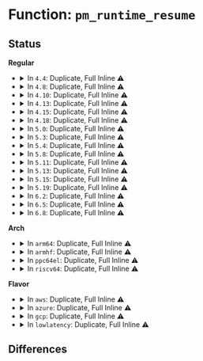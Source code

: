 # Function: <code>pm_runtime_resume</code>

## Status
<b>Regular</b>
<ul>
<li>
<details>
<summary>In <code>4.4</code>: Duplicate, Full Inline ⚠️</summary>

**Collision:** Static Duplication

**Inline:** Full

**Transformation:** False

**Instances:**

```
In drivers/pci/pci.c (ffffffff81437306)
Location: include/linux/pm_runtime.h:201
Inline: True
Inline callers:
  - drivers/pci/pci.c:pci_config_pm_runtime_get
```
```
In drivers/pci/pci-driver.c (ffffffff814393a3)
Location: include/linux/pm_runtime.h:201
Inline: True
Inline callers:
  - drivers/pci/pci-driver.c:pci_pm_prepare
  - drivers/pci/pci-driver.c:pci_device_shutdown
  - drivers/pci/pci-driver.c:pci_pm_poweroff
  - drivers/pci/pci-driver.c:pci_pm_freeze
  - drivers/pci/pci-driver.c:pci_pm_suspend
```
```
In drivers/pci/pci-sysfs.c (ffffffff8143b352)
Location: include/linux/pm_runtime.h:201
Inline: True
Inline callers:
  - drivers/pci/pci-sysfs.c:d3cold_allowed_store
```
```
In drivers/pci/pci-acpi.c (ffffffff81457485)
Location: include/linux/pm_runtime.h:201
Inline: True
Inline callers:
  - drivers/pci/pci-acpi.c:pci_acpi_wake_dev
  - drivers/pci/pci-acpi.c:pci_acpi_wake_dev
```
```
In drivers/acpi/device_pm.c (ffffffff8147cd46)
Location: include/linux/pm_runtime.h:201
Inline: True
Inline callers:
  - drivers/acpi/device_pm.c:acpi_pm_notify_work_func
  - drivers/acpi/device_pm.c:acpi_subsys_freeze
  - drivers/acpi/device_pm.c:acpi_subsys_suspend
```
```
In drivers/base/power/wakeirq.c (ffffffff81557fbd)
Location: include/linux/pm_runtime.h:201
Inline: True
Inline callers:
  - drivers/base/power/wakeirq.c:handle_threaded_wake_irq
```
```
In drivers/ata/libata-zpodd.c (ffffffff815e22dd)
Location: include/linux/pm_runtime.h:201
Inline: True
Inline callers:
  - drivers/ata/libata-zpodd.c:zpodd_wake_dev
```
```
In drivers/usb/core/driver.c (ffffffff816152b5)
Location: include/linux/pm_runtime.h:201
Inline: True
Inline callers:
  - drivers/usb/core/driver.c:usb_suspend
```
</details>
</li>
<li>
<details>
<summary>In <code>4.8</code>: Duplicate, Full Inline ⚠️</summary>

**Collision:** Static Duplication

**Inline:** Full

**Transformation:** False

**Instances:**

```
In drivers/pci/pci.c (ffffffff81482ec9)
Location: include/linux/pm_runtime.h:207
Inline: True
Inline callers:
  - drivers/pci/pci.c:pci_config_pm_runtime_get
```
```
In drivers/pci/pci-driver.c (ffffffff81485dfe)
Location: include/linux/pm_runtime.h:207
Inline: True
Inline callers:
  - drivers/pci/pci-driver.c:pci_pm_poweroff
  - drivers/pci/pci-driver.c:pci_pm_freeze
  - drivers/pci/pci-driver.c:pci_pm_suspend
  - drivers/pci/pci-driver.c:pci_pm_prepare
  - drivers/pci/pci-driver.c:pci_device_shutdown
```
```
In drivers/pci/pci-sysfs.c (ffffffff814871d6)
Location: include/linux/pm_runtime.h:207
Inline: True
Inline callers:
  - drivers/pci/pci-sysfs.c:d3cold_allowed_store
```
```
In drivers/pci/pci-acpi.c (ffffffff814a4095)
Location: include/linux/pm_runtime.h:207
Inline: True
Inline callers:
  - drivers/pci/pci-acpi.c:pci_acpi_wake_dev
  - drivers/pci/pci-acpi.c:pci_acpi_wake_dev
```
```
In drivers/acpi/device_pm.c (ffffffff814cba6e)
Location: include/linux/pm_runtime.h:207
Inline: True
Inline callers:
  - drivers/acpi/device_pm.c:acpi_subsys_freeze
  - drivers/acpi/device_pm.c:acpi_subsys_suspend
  - drivers/acpi/device_pm.c:acpi_pm_notify_work_func
```
```
In drivers/base/power/wakeirq.c (ffffffff815aa0cd)
Location: include/linux/pm_runtime.h:207
Inline: True
Inline callers:
  - drivers/base/power/wakeirq.c:handle_threaded_wake_irq
```
```
In drivers/base/power/domain.c (ffffffff815af9dd)
Location: include/linux/pm_runtime.h:207
Inline: True
Inline callers:
  - drivers/base/power/domain.c:pm_genpd_prepare
```
```
In drivers/ata/libata-zpodd.c (ffffffff8163bfbe)
Location: include/linux/pm_runtime.h:207
Inline: True
Inline callers:
  - drivers/ata/libata-zpodd.c:zpodd_wake_dev
```
```
In drivers/usb/core/driver.c (ffffffff81675275)
Location: include/linux/pm_runtime.h:207
Inline: True
Inline callers:
  - drivers/usb/core/driver.c:usb_suspend
```
</details>
</li>
<li>
<details>
<summary>In <code>4.10</code>: Duplicate, Full Inline ⚠️</summary>

**Collision:** Static Duplication

**Inline:** Full

**Transformation:** False

**Instances:**

```
In drivers/pci/pci.c (ffffffff814a4459)
Location: include/linux/pm_runtime.h:210
Inline: True
Inline callers:
  - drivers/pci/pci.c:pci_config_pm_runtime_get
```
```
In drivers/pci/pci-driver.c (ffffffff814a75be)
Location: include/linux/pm_runtime.h:210
Inline: True
Inline callers:
  - drivers/pci/pci-driver.c:pci_pm_poweroff
  - drivers/pci/pci-driver.c:pci_pm_freeze
  - drivers/pci/pci-driver.c:pci_pm_suspend
  - drivers/pci/pci-driver.c:pci_pm_prepare
  - drivers/pci/pci-driver.c:pci_device_shutdown
```
```
In drivers/pci/pci-sysfs.c (ffffffff814a8986)
Location: include/linux/pm_runtime.h:210
Inline: True
Inline callers:
  - drivers/pci/pci-sysfs.c:d3cold_allowed_store
```
```
In drivers/pci/pci-acpi.c (ffffffff814c5e25)
Location: include/linux/pm_runtime.h:210
Inline: True
Inline callers:
  - drivers/pci/pci-acpi.c:pci_acpi_wake_dev
  - drivers/pci/pci-acpi.c:pci_acpi_wake_dev
```
```
In drivers/acpi/device_pm.c (ffffffff814ed99c)
Location: include/linux/pm_runtime.h:210
Inline: True
Inline callers:
  - drivers/acpi/device_pm.c:acpi_subsys_freeze
  - drivers/acpi/device_pm.c:acpi_subsys_suspend
  - drivers/acpi/device_pm.c:acpi_pm_notify_work_func
```
```
In drivers/base/power/wakeirq.c (ffffffff815d8cfd)
Location: include/linux/pm_runtime.h:210
Inline: True
Inline callers:
  - drivers/base/power/wakeirq.c:handle_threaded_wake_irq
```
```
In drivers/base/power/domain.c (ffffffff815de6d5)
Location: include/linux/pm_runtime.h:210
Inline: True
Inline callers:
  - drivers/base/power/domain.c:pm_genpd_prepare
```
```
In drivers/ata/libata-zpodd.c (ffffffff8166d03e)
Location: include/linux/pm_runtime.h:210
Inline: True
Inline callers:
  - drivers/ata/libata-zpodd.c:zpodd_wake_dev
```
```
In drivers/usb/core/driver.c (ffffffff816a2f05)
Location: include/linux/pm_runtime.h:210
Inline: True
Inline callers:
  - drivers/usb/core/driver.c:usb_suspend
```
</details>
</li>
<li>
<details>
<summary>In <code>4.13</code>: Duplicate, Full Inline ⚠️</summary>

**Collision:** Static Duplication

**Inline:** Full

**Transformation:** False

**Instances:**

```
In drivers/pci/pci.c (ffffffff814ae519)
Location: include/linux/pm_runtime.h:198
Inline: True
Inline callers:
  - drivers/pci/pci.c:pci_config_pm_runtime_get
```
```
In drivers/pci/pci-driver.c (ffffffff814b14da)
Location: include/linux/pm_runtime.h:198
Inline: True
Inline callers:
  - drivers/pci/pci-driver.c:pci_pm_poweroff
  - drivers/pci/pci-driver.c:pci_pm_freeze
  - drivers/pci/pci-driver.c:pci_pm_suspend
  - drivers/pci/pci-driver.c:pci_pm_prepare
  - drivers/pci/pci-driver.c:pci_device_shutdown
```
```
In drivers/pci/pci-sysfs.c (ffffffff814b35e8)
Location: include/linux/pm_runtime.h:198
Inline: True
Inline callers:
  - drivers/pci/pci-sysfs.c:d3cold_allowed_store
```
```
In drivers/acpi/device_pm.c (ffffffff814f9fb6)
Location: include/linux/pm_runtime.h:198
Inline: True
Inline callers:
  - drivers/acpi/device_pm.c:acpi_subsys_freeze
  - drivers/acpi/device_pm.c:acpi_subsys_suspend
```
```
In drivers/base/power/wakeirq.c (ffffffff815ed91d)
Location: include/linux/pm_runtime.h:198
Inline: True
```
```
In drivers/base/power/domain.c (ffffffff815f325e)
Location: include/linux/pm_runtime.h:198
Inline: True
Inline callers:
  - drivers/base/power/domain.c:pm_genpd_prepare
```
```
In drivers/ata/libata-zpodd.c (ffffffff8168168e)
Location: include/linux/pm_runtime.h:198
Inline: True
Inline callers:
  - drivers/ata/libata-zpodd.c:zpodd_wake_dev
```
```
In drivers/usb/core/driver.c (ffffffff816b8098)
Location: include/linux/pm_runtime.h:198
Inline: True
Inline callers:
  - drivers/usb/core/driver.c:usb_suspend
```
```
In drivers/i2c/busses/i2c-designware-platdrv.c (ffffffff81727136)
Location: include/linux/pm_runtime.h:198
Inline: True
Inline callers:
  - drivers/i2c/busses/i2c-designware-platdrv.c:dw_i2c_plat_suspend
```
</details>
</li>
<li>
<details>
<summary>In <code>4.15</code>: Duplicate, Full Inline ⚠️</summary>

**Collision:** Static Duplication

**Inline:** Full

**Transformation:** False

**Instances:**

```
In drivers/pci/pci.c (ffffffff814ed8e9)
Location: include/linux/pm_runtime.h:198
Inline: True
Inline callers:
  - drivers/pci/pci.c:pci_config_pm_runtime_get
```
```
In drivers/pci/pci-driver.c (ffffffff814f0ac4)
Location: include/linux/pm_runtime.h:198
Inline: True
Inline callers:
  - drivers/pci/pci-driver.c:pci_pm_poweroff
  - drivers/pci/pci-driver.c:pci_pm_freeze
  - drivers/pci/pci-driver.c:pci_pm_suspend
  - drivers/pci/pci-driver.c:pci_device_shutdown
```
```
In drivers/pci/pci-sysfs.c (ffffffff814f2dc8)
Location: include/linux/pm_runtime.h:198
Inline: True
Inline callers:
  - drivers/pci/pci-sysfs.c:d3cold_allowed_store
```
```
In drivers/acpi/device_pm.c (ffffffff8153bbe6)
Location: include/linux/pm_runtime.h:198
Inline: True
Inline callers:
  - drivers/acpi/device_pm.c:acpi_subsys_freeze
  - drivers/acpi/device_pm.c:acpi_subsys_suspend
```
```
In drivers/base/power/wakeirq.c (ffffffff81654ccd)
Location: include/linux/pm_runtime.h:198
Inline: True
```
```
In drivers/base/power/domain.c (ffffffff8165aad6)
Location: include/linux/pm_runtime.h:198
Inline: True
Inline callers:
  - drivers/base/power/domain.c:genpd_prepare
```
```
In drivers/ata/libata-zpodd.c (ffffffff816eaece)
Location: include/linux/pm_runtime.h:198
Inline: True
Inline callers:
  - drivers/ata/libata-zpodd.c:zpodd_wake_dev
```
```
In drivers/usb/core/driver.c (ffffffff8172399f)
Location: include/linux/pm_runtime.h:198
Inline: True
Inline callers:
  - drivers/usb/core/driver.c:usb_suspend
```
</details>
</li>
<li>
<details>
<summary>In <code>4.18</code>: Duplicate, Full Inline ⚠️</summary>

**Collision:** Static Duplication

**Inline:** Full

**Transformation:** False

**Instances:**

```
In drivers/pci/pci.c (ffffffff8151d549)
Location: include/linux/pm_runtime.h:198
Inline: True
Inline callers:
  - drivers/pci/pci.c:pci_config_pm_runtime_get
```
```
In drivers/pci/pci-driver.c (ffffffff81520806)
Location: include/linux/pm_runtime.h:198
Inline: True
Inline callers:
  - drivers/pci/pci-driver.c:pci_pm_poweroff
  - drivers/pci/pci-driver.c:pci_pm_freeze
  - drivers/pci/pci-driver.c:pci_pm_suspend
  - drivers/pci/pci-driver.c:pci_device_shutdown
```
```
In drivers/pci/pci-sysfs.c (ffffffff81523028)
Location: include/linux/pm_runtime.h:198
Inline: True
Inline callers:
  - drivers/pci/pci-sysfs.c:d3cold_allowed_store
```
```
In drivers/acpi/device_pm.c (ffffffff815719e1)
Location: include/linux/pm_runtime.h:198
Inline: True
Inline callers:
  - drivers/acpi/device_pm.c:acpi_subsys_freeze
  - drivers/acpi/device_pm.c:acpi_subsys_suspend
```
```
In drivers/base/core.c (ffffffff8167f186)
Location: include/linux/pm_runtime.h:198
Inline: True
```
```
In drivers/base/power/wakeirq.c (ffffffff8169059d)
Location: include/linux/pm_runtime.h:198
Inline: True
```
```
In drivers/base/power/domain.c (ffffffff81696659)
Location: include/linux/pm_runtime.h:198
Inline: True
Inline callers:
  - drivers/base/power/domain.c:genpd_prepare
```
```
In drivers/ata/libata-zpodd.c (ffffffff81727853)
Location: include/linux/pm_runtime.h:198
Inline: True
Inline callers:
  - drivers/ata/libata-zpodd.c:zpodd_wake_dev
```
```
In drivers/usb/core/driver.c (ffffffff817625fe)
Location: include/linux/pm_runtime.h:198
Inline: True
Inline callers:
  - drivers/usb/core/driver.c:usb_suspend
```
</details>
</li>
<li>
<details>
<summary>In <code>5.0</code>: Duplicate, Full Inline ⚠️</summary>

**Collision:** Static Duplication

**Inline:** Full

**Transformation:** False

**Instances:**

```
In drivers/pci/pci.c (ffffffff81532c49)
Location: include/linux/pm_runtime.h:198
Inline: True
Inline callers:
  - drivers/pci/pci.c:pci_config_pm_runtime_get
```
```
In drivers/pci/pci-driver.c (ffffffff81536636)
Location: include/linux/pm_runtime.h:198
Inline: True
Inline callers:
  - drivers/pci/pci-driver.c:pci_pm_poweroff
  - drivers/pci/pci-driver.c:pci_pm_freeze
  - drivers/pci/pci-driver.c:pci_pm_suspend
  - drivers/pci/pci-driver.c:pci_device_shutdown
```
```
In drivers/pci/pci-sysfs.c (ffffffff81538e88)
Location: include/linux/pm_runtime.h:198
Inline: True
Inline callers:
  - drivers/pci/pci-sysfs.c:d3cold_allowed_store
```
```
In drivers/acpi/device_pm.c (ffffffff815897b1)
Location: include/linux/pm_runtime.h:198
Inline: True
Inline callers:
  - drivers/acpi/device_pm.c:acpi_subsys_freeze
  - drivers/acpi/device_pm.c:acpi_subsys_suspend
```
```
In drivers/base/core.c (ffffffff8169f5d0)
Location: include/linux/pm_runtime.h:198
Inline: True
```
```
In drivers/base/power/wakeirq.c (ffffffff816b0dad)
Location: include/linux/pm_runtime.h:198
Inline: True
```
```
In drivers/base/power/domain.c (ffffffff816b6d29)
Location: include/linux/pm_runtime.h:198
Inline: True
Inline callers:
  - drivers/base/power/domain.c:genpd_prepare
```
```
In drivers/ata/libata-zpodd.c (ffffffff8174a033)
Location: include/linux/pm_runtime.h:198
Inline: True
Inline callers:
  - drivers/ata/libata-zpodd.c:zpodd_wake_dev
```
```
In drivers/usb/core/driver.c (ffffffff81786c0e)
Location: include/linux/pm_runtime.h:198
Inline: True
Inline callers:
  - drivers/usb/core/driver.c:usb_suspend
```
</details>
</li>
<li>
<details>
<summary>In <code>5.3</code>: Duplicate, Full Inline ⚠️</summary>

**Collision:** Static Duplication

**Inline:** Full

**Transformation:** False

**Instances:**

```
In drivers/pci/pci.c (ffffffff81562399)
Location: include/linux/pm_runtime.h:199
Inline: True
Inline callers:
  - drivers/pci/pci.c:pci_config_pm_runtime_get
```
```
In drivers/pci/pci-driver.c (ffffffff81565f0d)
Location: include/linux/pm_runtime.h:199
Inline: True
Inline callers:
  - drivers/pci/pci-driver.c:pci_pm_poweroff
  - drivers/pci/pci-driver.c:pci_pm_freeze
  - drivers/pci/pci-driver.c:pci_pm_suspend
  - drivers/pci/pci-driver.c:pci_device_shutdown
```
```
In drivers/pci/pci-sysfs.c (ffffffff8156887d)
Location: include/linux/pm_runtime.h:199
Inline: True
Inline callers:
  - drivers/pci/pci-sysfs.c:d3cold_allowed_store
```
```
In drivers/acpi/device_pm.c (ffffffff815ba352)
Location: include/linux/pm_runtime.h:199
Inline: True
Inline callers:
  - drivers/acpi/device_pm.c:acpi_subsys_poweroff
  - drivers/acpi/device_pm.c:acpi_subsys_freeze
  - drivers/acpi/device_pm.c:acpi_subsys_suspend
```
```
In drivers/base/core.c (ffffffff816d7ca3)
Location: include/linux/pm_runtime.h:199
Inline: True
```
```
In drivers/base/power/wakeirq.c (ffffffff816eaa5d)
Location: include/linux/pm_runtime.h:199
Inline: True
```
```
In drivers/base/power/domain.c (ffffffff816f0c78)
Location: include/linux/pm_runtime.h:199
Inline: True
Inline callers:
  - drivers/base/power/domain.c:genpd_prepare
```
```
In drivers/ata/libata-zpodd.c (ffffffff81785ea3)
Location: include/linux/pm_runtime.h:199
Inline: True
Inline callers:
  - drivers/ata/libata-zpodd.c:zpodd_wake_dev
```
```
In drivers/usb/core/driver.c (ffffffff817c50eb)
Location: include/linux/pm_runtime.h:199
Inline: True
Inline callers:
  - drivers/usb/core/driver.c:usb_suspend
```
</details>
</li>
<li>
<details>
<summary>In <code>5.4</code>: Duplicate, Full Inline ⚠️</summary>

**Collision:** Static Duplication

**Inline:** Full

**Transformation:** False

**Instances:**

```
In drivers/pci/pci.c (ffffffff81583539)
Location: include/linux/pm_runtime.h:199
Inline: True
Inline callers:
  - drivers/pci/pci.c:pci_config_pm_runtime_get
```
```
In drivers/pci/pci-driver.c (ffffffff8158726d)
Location: include/linux/pm_runtime.h:199
Inline: True
Inline callers:
  - drivers/pci/pci-driver.c:pci_pm_poweroff
  - drivers/pci/pci-driver.c:pci_pm_freeze
  - drivers/pci/pci-driver.c:pci_pm_suspend
  - drivers/pci/pci-driver.c:pci_device_shutdown
```
```
In drivers/pci/pci-sysfs.c (ffffffff81589abd)
Location: include/linux/pm_runtime.h:199
Inline: True
Inline callers:
  - drivers/pci/pci-sysfs.c:d3cold_allowed_store
```
```
In drivers/acpi/device_pm.c (ffffffff815db592)
Location: include/linux/pm_runtime.h:199
Inline: True
Inline callers:
  - drivers/acpi/device_pm.c:acpi_subsys_poweroff
  - drivers/acpi/device_pm.c:acpi_subsys_freeze
  - drivers/acpi/device_pm.c:acpi_subsys_suspend
```
```
In drivers/base/core.c (ffffffff816fbe4a)
Location: include/linux/pm_runtime.h:199
Inline: True
Inline callers:
  - drivers/base/core.c:device_link_add
```
```
In drivers/base/power/wakeirq.c (ffffffff8170ea9d)
Location: include/linux/pm_runtime.h:199
Inline: True
```
```
In drivers/base/power/domain.c (ffffffff81715118)
Location: include/linux/pm_runtime.h:199
Inline: True
Inline callers:
  - drivers/base/power/domain.c:genpd_prepare
```
```
In drivers/ata/libata-zpodd.c (ffffffff817a9ae3)
Location: include/linux/pm_runtime.h:199
Inline: True
Inline callers:
  - drivers/ata/libata-zpodd.c:zpodd_wake_dev
```
```
In drivers/usb/core/driver.c (ffffffff817f5a8b)
Location: include/linux/pm_runtime.h:199
Inline: True
Inline callers:
  - drivers/usb/core/driver.c:usb_suspend
```
</details>
</li>
<li>
<details>
<summary>In <code>5.8</code>: Duplicate, Full Inline ⚠️</summary>

**Collision:** Static Duplication

**Inline:** Full

**Transformation:** False

**Instances:**

```
In drivers/pci/pci.c (ffffffff8162a0f9)
Location: include/linux/pm_runtime.h:209
Inline: True
Inline callers:
  - drivers/pci/pci.c:pci_config_pm_runtime_get
```
```
In drivers/pci/pci-driver.c (ffffffff8162d98d)
Location: include/linux/pm_runtime.h:209
Inline: True
Inline callers:
  - drivers/pci/pci-driver.c:pci_pm_poweroff
  - drivers/pci/pci-driver.c:pci_pm_freeze
  - drivers/pci/pci-driver.c:pci_pm_suspend
  - drivers/pci/pci-driver.c:pci_device_shutdown
```
```
In drivers/pci/pci-sysfs.c (ffffffff816309bc)
Location: include/linux/pm_runtime.h:209
Inline: True
Inline callers:
  - drivers/pci/pci-sysfs.c:d3cold_allowed_store
```
```
In drivers/acpi/device_pm.c (ffffffff816859a2)
Location: include/linux/pm_runtime.h:209
Inline: True
Inline callers:
  - drivers/acpi/device_pm.c:acpi_subsys_poweroff
  - drivers/acpi/device_pm.c:acpi_subsys_freeze
  - drivers/acpi/device_pm.c:acpi_subsys_suspend
```
```
In drivers/base/core.c (ffffffff817b5744)
Location: include/linux/pm_runtime.h:209
Inline: True
Inline callers:
  - drivers/base/core.c:device_link_add
```
```
In drivers/base/power/wakeirq.c (ffffffff817ca20d)
Location: include/linux/pm_runtime.h:209
Inline: True
```
```
In drivers/base/power/domain.c (ffffffff817d055f)
Location: include/linux/pm_runtime.h:209
Inline: True
Inline callers:
  - drivers/base/power/domain.c:genpd_prepare
```
```
In drivers/ata/libata-zpodd.c (ffffffff8186f423)
Location: include/linux/pm_runtime.h:209
Inline: True
Inline callers:
  - drivers/ata/libata-zpodd.c:zpodd_wake_dev
```
```
In drivers/usb/core/driver.c (ffffffff818c5b4d)
Location: include/linux/pm_runtime.h:209
Inline: True
Inline callers:
  - drivers/usb/core/driver.c:usb_suspend
```
</details>
</li>
<li>
<details>
<summary>In <code>5.11</code>: Duplicate, Full Inline ⚠️</summary>

**Collision:** Static Duplication

**Inline:** Full

**Transformation:** False

**Instances:**

```
In drivers/pci/pci.c (ffffffff81650559)
Location: include/linux/pm_runtime.h:323
Inline: True
Inline callers:
  - drivers/pci/pci.c:pci_config_pm_runtime_get
```
```
In drivers/pci/pci-driver.c (ffffffff8165307d)
Location: include/linux/pm_runtime.h:323
Inline: True
Inline callers:
  - drivers/pci/pci-driver.c:pci_pm_poweroff
  - drivers/pci/pci-driver.c:pci_pm_freeze
  - drivers/pci/pci-driver.c:pci_pm_suspend
  - drivers/pci/pci-driver.c:pci_device_shutdown
```
```
In drivers/pci/pci-sysfs.c (ffffffff8165605c)
Location: include/linux/pm_runtime.h:323
Inline: True
Inline callers:
  - drivers/pci/pci-sysfs.c:d3cold_allowed_store
```
```
In drivers/acpi/device_pm.c (ffffffff816a37b2)
Location: include/linux/pm_runtime.h:323
Inline: True
Inline callers:
  - drivers/acpi/device_pm.c:acpi_subsys_poweroff
  - drivers/acpi/device_pm.c:acpi_subsys_freeze
  - drivers/acpi/device_pm.c:acpi_subsys_suspend
```
```
In drivers/base/core.c (ffffffff817c9ffa)
Location: include/linux/pm_runtime.h:323
Inline: True
Inline callers:
  - drivers/base/core.c:device_link_add
```
```
In drivers/base/power/wakeirq.c (ffffffff817decad)
Location: include/linux/pm_runtime.h:323
Inline: True
```
```
In drivers/base/power/domain.c (ffffffff817e4bcf)
Location: include/linux/pm_runtime.h:323
Inline: True
Inline callers:
  - drivers/base/power/domain.c:genpd_prepare
```
```
In drivers/ata/libata-zpodd.c (ffffffff8187e0f3)
Location: include/linux/pm_runtime.h:323
Inline: True
Inline callers:
  - drivers/ata/libata-zpodd.c:zpodd_wake_dev
```
```
In drivers/usb/core/driver.c (ffffffff818d1a1d)
Location: include/linux/pm_runtime.h:323
Inline: True
Inline callers:
  - drivers/usb/core/driver.c:usb_suspend
```
```
In net/core/dev.c (ffffffff81a0d38f)
Location: include/linux/pm_runtime.h:323
Inline: True
Inline callers:
  - net/core/dev.c:__dev_open
```
</details>
</li>
<li>
<details>
<summary>In <code>5.13</code>: Duplicate, Full Inline ⚠️</summary>

**Collision:** Static Duplication

**Inline:** Full

**Transformation:** False

**Instances:**

```
In drivers/pci/pci.c (ffffffff81633109)
Location: include/linux/pm_runtime.h:323
Inline: True
Inline callers:
  - drivers/pci/pci.c:pci_config_pm_runtime_get
```
```
In drivers/pci/pci-driver.c (ffffffff81635b1d)
Location: include/linux/pm_runtime.h:323
Inline: True
Inline callers:
  - drivers/pci/pci-driver.c:pci_pm_poweroff
  - drivers/pci/pci-driver.c:pci_pm_freeze
  - drivers/pci/pci-driver.c:pci_pm_suspend
  - drivers/pci/pci-driver.c:pci_device_shutdown
```
```
In drivers/pci/pci-sysfs.c (ffffffff81638ba9)
Location: include/linux/pm_runtime.h:323
Inline: True
Inline callers:
  - drivers/pci/pci-sysfs.c:d3cold_allowed_store
```
```
In drivers/acpi/device_pm.c (ffffffff816865b5)
Location: include/linux/pm_runtime.h:323
Inline: True
Inline callers:
  - drivers/acpi/device_pm.c:acpi_subsys_poweroff
  - drivers/acpi/device_pm.c:acpi_subsys_freeze
  - drivers/acpi/device_pm.c:acpi_subsys_suspend
```
```
In drivers/base/core.c (ffffffff817ad81a)
Location: include/linux/pm_runtime.h:323
Inline: True
Inline callers:
  - drivers/base/core.c:device_link_add
```
```
In drivers/base/power/wakeirq.c (ffffffff817c30ad)
Location: include/linux/pm_runtime.h:323
Inline: True
```
```
In drivers/ata/libata-zpodd.c (ffffffff818608a3)
Location: include/linux/pm_runtime.h:323
Inline: True
Inline callers:
  - drivers/ata/libata-zpodd.c:zpodd_wake_dev
```
```
In drivers/usb/core/driver.c (ffffffff818b503f)
Location: include/linux/pm_runtime.h:323
Inline: True
Inline callers:
  - drivers/usb/core/driver.c:usb_suspend
```
```
In net/core/dev.c (ffffffff819f402f)
Location: include/linux/pm_runtime.h:323
Inline: True
Inline callers:
  - net/core/dev.c:__dev_open
```
</details>
</li>
<li>
<details>
<summary>In <code>5.15</code>: Duplicate, Full Inline ⚠️</summary>

**Collision:** Static Duplication

**Inline:** Full

**Transformation:** False

**Instances:**

```
In drivers/pci/pci.c (ffffffff816a3279)
Location: include/linux/pm_runtime.h:330
Inline: True
Inline callers:
  - drivers/pci/pci.c:pci_config_pm_runtime_get
```
```
In drivers/pci/pci-driver.c (ffffffff816a5d0d)
Location: include/linux/pm_runtime.h:330
Inline: True
Inline callers:
  - drivers/pci/pci-driver.c:pci_pm_poweroff
  - drivers/pci/pci-driver.c:pci_pm_freeze
  - drivers/pci/pci-driver.c:pci_pm_suspend
  - drivers/pci/pci-driver.c:pci_device_shutdown
```
```
In drivers/pci/pci-sysfs.c (ffffffff816a8ed9)
Location: include/linux/pm_runtime.h:330
Inline: True
Inline callers:
  - drivers/pci/pci-sysfs.c:d3cold_allowed_store
```
```
In drivers/acpi/device_pm.c (ffffffff816fb8c5)
Location: include/linux/pm_runtime.h:330
Inline: True
Inline callers:
  - drivers/acpi/device_pm.c:acpi_subsys_poweroff
  - drivers/acpi/device_pm.c:acpi_subsys_freeze
  - drivers/acpi/device_pm.c:acpi_subsys_suspend
```
```
In drivers/base/core.c (ffffffff81836b04)
Location: include/linux/pm_runtime.h:330
Inline: True
Inline callers:
  - drivers/base/core.c:device_link_add
```
```
In drivers/base/power/wakeirq.c (ffffffff8184d4fd)
Location: include/linux/pm_runtime.h:330
Inline: True
```
```
In drivers/ata/libata-zpodd.c (ffffffff818ef663)
Location: include/linux/pm_runtime.h:330
Inline: True
Inline callers:
  - drivers/ata/libata-zpodd.c:zpodd_wake_dev
```
```
In drivers/usb/core/driver.c (ffffffff8194a5b4)
Location: include/linux/pm_runtime.h:330
Inline: True
Inline callers:
  - drivers/usb/core/driver.c:usb_suspend
```
```
In net/core/dev.c (ffffffff81aa5911)
Location: include/linux/pm_runtime.h:330
Inline: True
Inline callers:
  - net/core/dev.c:__dev_open
```
</details>
</li>
<li>
<details>
<summary>In <code>5.19</code>: Duplicate, Full Inline ⚠️</summary>

**Collision:** Static Duplication

**Inline:** Full

**Transformation:** False

**Instances:**

```
In drivers/pci/pci.c (ffffffff817c5483)
Location: include/linux/pm_runtime.h:359
Inline: True
Inline callers:
  - drivers/pci/pci.c:pci_config_pm_runtime_get
```
```
In drivers/pci/pci-driver.c (ffffffff817c85ab)
Location: include/linux/pm_runtime.h:359
Inline: True
Inline callers:
  - drivers/pci/pci-driver.c:pci_pm_poweroff
  - drivers/pci/pci-driver.c:pci_pm_freeze
  - drivers/pci/pci-driver.c:pci_pm_suspend
  - drivers/pci/pci-driver.c:pci_device_shutdown
```
```
In drivers/pci/pci-sysfs.c (ffffffff817cbb7c)
Location: include/linux/pm_runtime.h:359
Inline: True
Inline callers:
  - drivers/pci/pci-sysfs.c:d3cold_allowed_store
```
```
In drivers/acpi/device_pm.c (ffffffff81828de5)
Location: include/linux/pm_runtime.h:359
Inline: True
Inline callers:
  - drivers/acpi/device_pm.c:acpi_subsys_poweroff
  - drivers/acpi/device_pm.c:acpi_subsys_freeze
  - drivers/acpi/device_pm.c:acpi_subsys_suspend
```
```
In drivers/base/core.c (ffffffff81978b45)
Location: include/linux/pm_runtime.h:359
Inline: True
Inline callers:
  - drivers/base/core.c:device_link_add
```
```
In drivers/base/power/wakeirq.c (ffffffff819928e0)
Location: include/linux/pm_runtime.h:359
Inline: True
```
```
In drivers/ata/libata-zpodd.c (ffffffff81a417df)
Location: include/linux/pm_runtime.h:359
Inline: True
Inline callers:
  - drivers/ata/libata-zpodd.c:zpodd_wake_dev
```
```
In drivers/usb/core/driver.c (ffffffff81aa3271)
Location: include/linux/pm_runtime.h:359
Inline: True
Inline callers:
  - drivers/usb/core/driver.c:usb_suspend
```
```
In net/core/dev.c (ffffffff81c1d399)
Location: include/linux/pm_runtime.h:359
Inline: True
Inline callers:
  - net/core/dev.c:__dev_open
```
</details>
</li>
<li>
<details>
<summary>In <code>6.2</code>: Duplicate, Full Inline ⚠️</summary>

**Collision:** Static Duplication

**Inline:** Full

**Transformation:** False

**Instances:**

```
In drivers/pci/pci.c (ffffffff818e2543)
Location: include/linux/pm_runtime.h:363
Inline: True
Inline callers:
  - drivers/pci/pci.c:pci_config_pm_runtime_get
```
```
In drivers/pci/pci-driver.c (ffffffff818e5e4b)
Location: include/linux/pm_runtime.h:363
Inline: True
Inline callers:
  - drivers/pci/pci-driver.c:pci_pm_poweroff
  - drivers/pci/pci-driver.c:pci_pm_freeze
  - drivers/pci/pci-driver.c:pci_pm_suspend
  - drivers/pci/pci-driver.c:pci_device_shutdown
```
```
In drivers/pci/pci-sysfs.c (ffffffff818e994c)
Location: include/linux/pm_runtime.h:363
Inline: True
Inline callers:
  - drivers/pci/pci-sysfs.c:d3cold_allowed_store
```
```
In drivers/acpi/device_pm.c (ffffffff8195af35)
Location: include/linux/pm_runtime.h:363
Inline: True
Inline callers:
  - drivers/acpi/device_pm.c:acpi_subsys_poweroff
  - drivers/acpi/device_pm.c:acpi_subsys_freeze
  - drivers/acpi/device_pm.c:acpi_subsys_suspend
```
```
In drivers/base/core.c (ffffffff81ae543d)
Location: include/linux/pm_runtime.h:363
Inline: True
Inline callers:
  - drivers/base/core.c:device_link_add
```
```
In drivers/base/power/wakeirq.c (ffffffff81b02dd0)
Location: include/linux/pm_runtime.h:363
Inline: True
```
```
In drivers/ata/libata-zpodd.c (ffffffff81bc7b1f)
Location: include/linux/pm_runtime.h:363
Inline: True
Inline callers:
  - drivers/ata/libata-zpodd.c:zpodd_wake_dev
```
```
In drivers/usb/core/driver.c (ffffffff81c28da1)
Location: include/linux/pm_runtime.h:363
Inline: True
Inline callers:
  - drivers/usb/core/driver.c:usb_suspend
```
```
In net/core/dev.c (ffffffff81dce609)
Location: include/linux/pm_runtime.h:363
Inline: True
Inline callers:
  - net/core/dev.c:__dev_open
```
</details>
</li>
<li>
<details>
<summary>In <code>6.5</code>: Duplicate, Full Inline ⚠️</summary>

**Collision:** Static Duplication

**Inline:** Full

**Transformation:** False

**Instances:**

```
In drivers/pci/pci.c (ffffffff81925983)
Location: include/linux/pm_runtime.h:363
Inline: True
Inline callers:
  - drivers/pci/pci.c:pci_config_pm_runtime_get
```
```
In drivers/pci/pci-driver.c (ffffffff8192948b)
Location: include/linux/pm_runtime.h:363
Inline: True
Inline callers:
  - drivers/pci/pci-driver.c:pci_pm_poweroff
  - drivers/pci/pci-driver.c:pci_pm_freeze
  - drivers/pci/pci-driver.c:pci_pm_suspend
  - drivers/pci/pci-driver.c:pci_device_shutdown
```
```
In drivers/pci/pci-sysfs.c (ffffffff8192cf5c)
Location: include/linux/pm_runtime.h:363
Inline: True
Inline callers:
  - drivers/pci/pci-sysfs.c:d3cold_allowed_store
```
```
In drivers/acpi/device_pm.c (ffffffff819a1405)
Location: include/linux/pm_runtime.h:363
Inline: True
Inline callers:
  - drivers/acpi/device_pm.c:acpi_subsys_poweroff
  - drivers/acpi/device_pm.c:acpi_subsys_freeze
  - drivers/acpi/device_pm.c:acpi_subsys_suspend
```
```
In drivers/base/core.c (ffffffff81b337bf)
Location: include/linux/pm_runtime.h:363
Inline: True
Inline callers:
  - drivers/base/core.c:device_link_add
```
```
In drivers/base/power/wakeirq.c (ffffffff81b50dd0)
Location: include/linux/pm_runtime.h:363
Inline: True
```
```
In drivers/ata/libata-zpodd.c (ffffffff81c1f6af)
Location: include/linux/pm_runtime.h:363
Inline: True
Inline callers:
  - drivers/ata/libata-zpodd.c:zpodd_wake_dev
```
```
In drivers/usb/core/driver.c (ffffffff81c8fd71)
Location: include/linux/pm_runtime.h:363
Inline: True
Inline callers:
  - drivers/usb/core/driver.c:usb_suspend
```
```
In net/core/dev.c (ffffffff81e3f209)
Location: include/linux/pm_runtime.h:363
Inline: True
Inline callers:
  - net/core/dev.c:__dev_open
```
</details>
</li>
<li>
<details>
<summary>In <code>6.8</code>: Duplicate, Full Inline ⚠️</summary>

**Collision:** Static Duplication

**Inline:** Full

**Transformation:** False

**Instances:**

```
In drivers/pci/pci.c (ffffffff8196e103)
Location: include/linux/pm_runtime.h:361
Inline: True
Inline callers:
  - drivers/pci/pci.c:pci_config_pm_runtime_get
```
```
In drivers/pci/pci-driver.c (ffffffff81971c8b)
Location: include/linux/pm_runtime.h:361
Inline: True
Inline callers:
  - drivers/pci/pci-driver.c:pci_pm_poweroff
  - drivers/pci/pci-driver.c:pci_pm_freeze
  - drivers/pci/pci-driver.c:pci_pm_suspend
  - drivers/pci/pci-driver.c:pci_device_shutdown
```
```
In drivers/pci/pci-sysfs.c (ffffffff819757e7)
Location: include/linux/pm_runtime.h:361
Inline: True
Inline callers:
  - drivers/pci/pci-sysfs.c:d3cold_allowed_store
```
```
In drivers/acpi/device_pm.c (ffffffff819e9ab5)
Location: include/linux/pm_runtime.h:361
Inline: True
Inline callers:
  - drivers/acpi/device_pm.c:acpi_subsys_poweroff
  - drivers/acpi/device_pm.c:acpi_subsys_freeze
  - drivers/acpi/device_pm.c:acpi_subsys_suspend
```
```
In drivers/base/core.c (ffffffff81b8b0fe)
Location: include/linux/pm_runtime.h:361
Inline: True
Inline callers:
  - drivers/base/core.c:device_link_add
```
```
In drivers/base/power/wakeirq.c (ffffffff81ba9350)
Location: include/linux/pm_runtime.h:361
Inline: True
```
```
In drivers/ata/libata-zpodd.c (ffffffff81c7480f)
Location: include/linux/pm_runtime.h:361
Inline: True
Inline callers:
  - drivers/ata/libata-zpodd.c:zpodd_wake_dev
```
```
In drivers/usb/core/driver.c (ffffffff81d44921)
Location: include/linux/pm_runtime.h:361
Inline: True
Inline callers:
  - drivers/usb/core/driver.c:usb_suspend
```
```
In net/core/dev.c (ffffffff81efdb59)
Location: include/linux/pm_runtime.h:361
Inline: True
Inline callers:
  - net/core/dev.c:__dev_open
```
</details>
</li>
</ul>
<b>Arch</b>
<ul>
<li>
<details>
<summary>In <code>arm64</code>: Duplicate, Full Inline ⚠️</summary>

**Collision:** Static Duplication

**Inline:** Full

**Transformation:** False

**Instances:**

```
In drivers/pci/pci.c (ffff8000106e74b4)
Location: include/linux/pm_runtime.h:199
Inline: True
Inline callers:
  - drivers/pci/pci.c:pci_config_pm_runtime_get
```
```
In drivers/pci/pci-driver.c (ffff8000106eba8c)
Location: include/linux/pm_runtime.h:199
Inline: True
Inline callers:
  - drivers/pci/pci-driver.c:pci_pm_suspend
  - drivers/pci/pci-driver.c:pci_device_shutdown
```
```
In drivers/pci/pci-sysfs.c (ffff8000106ee430)
Location: include/linux/pm_runtime.h:199
Inline: True
Inline callers:
  - drivers/pci/pci-sysfs.c:d3cold_allowed_store
```
```
In drivers/acpi/device_pm.c (ffff8000107675d0)
Location: include/linux/pm_runtime.h:199
Inline: True
Inline callers:
  - drivers/acpi/device_pm.c:acpi_subsys_poweroff
  - drivers/acpi/device_pm.c:acpi_subsys_freeze
  - drivers/acpi/device_pm.c:acpi_subsys_suspend
```
```
In drivers/base/core.c (ffff8000108e675c)
Location: include/linux/pm_runtime.h:199
Inline: True
Inline callers:
  - drivers/base/core.c:device_link_add
```
```
In drivers/base/power/wakeirq.c (ffff8000108feac0)
Location: include/linux/pm_runtime.h:199
Inline: True
```
```
In drivers/base/power/domain.c (ffff8000109062f0)
Location: include/linux/pm_runtime.h:199
Inline: True
Inline callers:
  - drivers/base/power/domain.c:genpd_prepare
```
```
In drivers/ata/libata-zpodd.c (ffff8000109b6780)
Location: include/linux/pm_runtime.h:199
Inline: True
Inline callers:
  - drivers/ata/libata-zpodd.c:zpodd_wake_dev
```
```
In drivers/usb/core/driver.c (ffff800010a26a28)
Location: include/linux/pm_runtime.h:199
Inline: True
Inline callers:
  - drivers/usb/core/driver.c:usb_suspend
```
</details>
</li>
<li>
<details>
<summary>In <code>armhf</code>: Duplicate, Full Inline ⚠️</summary>

**Collision:** Static Duplication

**Inline:** Full

**Transformation:** False

**Instances:**

```
In drivers/pci/pci.c (c08825f8)
Location: include/linux/pm_runtime.h:199
Inline: True
Inline callers:
  - drivers/pci/pci.c:pci_config_pm_runtime_get
```
```
In drivers/pci/pci-driver.c (c0886970)
Location: include/linux/pm_runtime.h:199
Inline: True
Inline callers:
  - drivers/pci/pci-driver.c:pci_pm_poweroff
  - drivers/pci/pci-driver.c:pci_pm_freeze
  - drivers/pci/pci-driver.c:pci_pm_suspend
  - drivers/pci/pci-driver.c:pci_device_shutdown
```
```
In drivers/base/core.c (c09d4d74)
Location: include/linux/pm_runtime.h:199
Inline: True
Inline callers:
  - drivers/base/core.c:device_link_add
```
```
In drivers/base/power/wakeirq.c (c09e8f5c)
Location: include/linux/pm_runtime.h:199
Inline: True
```
```
In drivers/base/power/domain.c (c09f041c)
Location: include/linux/pm_runtime.h:199
Inline: True
Inline callers:
  - drivers/base/power/domain.c:genpd_prepare
```
```
In drivers/usb/core/driver.c (c0afcb04)
Location: include/linux/pm_runtime.h:199
Inline: True
Inline callers:
  - drivers/usb/core/driver.c:usb_suspend
```
</details>
</li>
<li>
<details>
<summary>In <code>ppc64el</code>: Duplicate, Full Inline ⚠️</summary>

**Collision:** Static Duplication

**Inline:** Full

**Transformation:** False

**Instances:**

```
In drivers/pci/pci.c (c000000000861c50)
Location: include/linux/pm_runtime.h:199
Inline: True
Inline callers:
  - drivers/pci/pci.c:pci_config_pm_runtime_get
```
```
In drivers/pci/pci-driver.c (c000000000867644)
Location: include/linux/pm_runtime.h:199
Inline: True
Inline callers:
  - drivers/pci/pci-driver.c:pci_pm_suspend
  - drivers/pci/pci-driver.c:pci_device_shutdown
```
```
In drivers/base/core.c (c00000000097c5ac)
Location: include/linux/pm_runtime.h:199
Inline: True
Inline callers:
  - drivers/base/core.c:device_link_add
```
```
In drivers/base/power/wakeirq.c (c00000000099ba44)
Location: include/linux/pm_runtime.h:199
Inline: True
```
```
In drivers/base/power/domain.c (c0000000009a53c0)
Location: include/linux/pm_runtime.h:199
Inline: True
Inline callers:
  - drivers/base/power/domain.c:genpd_prepare
```
```
In drivers/usb/core/driver.c (c000000000ae22f0)
Location: include/linux/pm_runtime.h:199
Inline: True
Inline callers:
  - drivers/usb/core/driver.c:usb_suspend
```
</details>
</li>
<li>
<details>
<summary>In <code>riscv64</code>: Duplicate, Full Inline ⚠️</summary>

**Collision:** Static Duplication

**Inline:** Full

**Transformation:** False

**Instances:**

```
In drivers/pci/pci.c (ffffffe0004bdc50)
Location: include/linux/pm_runtime.h:199
Inline: True
Inline callers:
  - drivers/pci/pci.c:pci_config_pm_runtime_get
```
```
In drivers/pci/pci-driver.c (ffffffe0004c0d0a)
Location: include/linux/pm_runtime.h:199
Inline: True
Inline callers:
  - drivers/pci/pci-driver.c:pci_device_shutdown
```
```
In drivers/base/core.c (ffffffe00057b142)
Location: include/linux/pm_runtime.h:199
Inline: True
Inline callers:
  - drivers/base/core.c:device_link_add
```
```
In drivers/base/power/wakeirq.c (ffffffe00058d0b0)
Location: include/linux/pm_runtime.h:199
Inline: True
```
```
In drivers/usb/core/driver.c (ffffffe0006488c4)
Location: include/linux/pm_runtime.h:199
Inline: True
Inline callers:
  - drivers/usb/core/driver.c:usb_suspend
```
</details>
</li>
</ul>
<b>Flavor</b>
<ul>
<li>
<details>
<summary>In <code>aws</code>: Duplicate, Full Inline ⚠️</summary>

**Collision:** Static Duplication

**Inline:** Full

**Transformation:** False

**Instances:**

```
In drivers/pci/pci.c (ffffffff81577a59)
Location: include/linux/pm_runtime.h:199
Inline: True
Inline callers:
  - drivers/pci/pci.c:pci_config_pm_runtime_get
```
```
In drivers/pci/pci-driver.c (ffffffff8157b43d)
Location: include/linux/pm_runtime.h:199
Inline: True
Inline callers:
  - drivers/pci/pci-driver.c:pci_pm_poweroff
  - drivers/pci/pci-driver.c:pci_pm_freeze
  - drivers/pci/pci-driver.c:pci_device_shutdown
```
```
In drivers/pci/pci-sysfs.c (ffffffff8157d94d)
Location: include/linux/pm_runtime.h:199
Inline: True
Inline callers:
  - drivers/pci/pci-sysfs.c:d3cold_allowed_store
```
```
In drivers/acpi/device_pm.c (ffffffff815cdd72)
Location: include/linux/pm_runtime.h:199
Inline: True
Inline callers:
  - drivers/acpi/device_pm.c:acpi_subsys_poweroff
  - drivers/acpi/device_pm.c:acpi_subsys_freeze
  - drivers/acpi/device_pm.c:acpi_subsys_suspend
```
```
In drivers/base/core.c (ffffffff816c163a)
Location: include/linux/pm_runtime.h:199
Inline: True
Inline callers:
  - drivers/base/core.c:device_link_add
```
```
In drivers/base/power/wakeirq.c (ffffffff816d41ed)
Location: include/linux/pm_runtime.h:199
Inline: True
```
```
In drivers/base/power/domain.c (ffffffff816db448)
Location: include/linux/pm_runtime.h:199
Inline: True
Inline callers:
  - drivers/base/power/domain.c:genpd_prepare
```
```
In drivers/usb/core/driver.c (ffffffff817ade6b)
Location: include/linux/pm_runtime.h:199
Inline: True
Inline callers:
  - drivers/usb/core/driver.c:usb_suspend
```
</details>
</li>
<li>
<details>
<summary>In <code>azure</code>: Duplicate, Full Inline ⚠️</summary>

**Collision:** Static Duplication

**Inline:** Full

**Transformation:** False

**Instances:**

```
In drivers/pci/pci.c (ffffffff81566199)
Location: include/linux/pm_runtime.h:199
Inline: True
Inline callers:
  - drivers/pci/pci.c:pci_config_pm_runtime_get
```
```
In drivers/pci/pci-driver.c (ffffffff81569ecd)
Location: include/linux/pm_runtime.h:199
Inline: True
Inline callers:
  - drivers/pci/pci-driver.c:pci_pm_poweroff
  - drivers/pci/pci-driver.c:pci_pm_freeze
  - drivers/pci/pci-driver.c:pci_pm_suspend
  - drivers/pci/pci-driver.c:pci_device_shutdown
```
```
In drivers/pci/pci-sysfs.c (ffffffff8156c71d)
Location: include/linux/pm_runtime.h:199
Inline: True
Inline callers:
  - drivers/pci/pci-sysfs.c:d3cold_allowed_store
```
```
In drivers/acpi/device_pm.c (ffffffff815b78e2)
Location: include/linux/pm_runtime.h:199
Inline: True
Inline callers:
  - drivers/acpi/device_pm.c:acpi_subsys_poweroff
  - drivers/acpi/device_pm.c:acpi_subsys_freeze
  - drivers/acpi/device_pm.c:acpi_subsys_suspend
```
```
In drivers/base/core.c (ffffffff8169c8ea)
Location: include/linux/pm_runtime.h:199
Inline: True
Inline callers:
  - drivers/base/core.c:device_link_add
```
```
In drivers/base/power/wakeirq.c (ffffffff816af48d)
Location: include/linux/pm_runtime.h:199
Inline: True
```
```
In drivers/base/power/domain.c (ffffffff816b5ac8)
Location: include/linux/pm_runtime.h:199
Inline: True
Inline callers:
  - drivers/base/power/domain.c:genpd_prepare
```
```
In drivers/usb/core/driver.c (ffffffff8179f86b)
Location: include/linux/pm_runtime.h:199
Inline: True
Inline callers:
  - drivers/usb/core/driver.c:usb_suspend
```
</details>
</li>
<li>
<details>
<summary>In <code>gcp</code>: Duplicate, Full Inline ⚠️</summary>

**Collision:** Static Duplication

**Inline:** Full

**Transformation:** False

**Instances:**

```
In drivers/pci/pci.c (ffffffff81577289)
Location: include/linux/pm_runtime.h:199
Inline: True
Inline callers:
  - drivers/pci/pci.c:pci_config_pm_runtime_get
```
```
In drivers/pci/pci-driver.c (ffffffff8157afbd)
Location: include/linux/pm_runtime.h:199
Inline: True
Inline callers:
  - drivers/pci/pci-driver.c:pci_pm_poweroff
  - drivers/pci/pci-driver.c:pci_pm_freeze
  - drivers/pci/pci-driver.c:pci_pm_suspend
  - drivers/pci/pci-driver.c:pci_device_shutdown
```
```
In drivers/pci/pci-sysfs.c (ffffffff8157d80d)
Location: include/linux/pm_runtime.h:199
Inline: True
Inline callers:
  - drivers/pci/pci-sysfs.c:d3cold_allowed_store
```
```
In drivers/acpi/device_pm.c (ffffffff815cf872)
Location: include/linux/pm_runtime.h:199
Inline: True
Inline callers:
  - drivers/acpi/device_pm.c:acpi_subsys_poweroff
  - drivers/acpi/device_pm.c:acpi_subsys_freeze
  - drivers/acpi/device_pm.c:acpi_subsys_suspend
```
```
In drivers/base/core.c (ffffffff816efb0a)
Location: include/linux/pm_runtime.h:199
Inline: True
Inline callers:
  - drivers/base/core.c:device_link_add
```
```
In drivers/base/power/wakeirq.c (ffffffff8170275d)
Location: include/linux/pm_runtime.h:199
Inline: True
```
```
In drivers/base/power/domain.c (ffffffff81708dd8)
Location: include/linux/pm_runtime.h:199
Inline: True
Inline callers:
  - drivers/base/power/domain.c:genpd_prepare
```
```
In drivers/ata/libata-zpodd.c (ffffffff8179e963)
Location: include/linux/pm_runtime.h:199
Inline: True
Inline callers:
  - drivers/ata/libata-zpodd.c:zpodd_wake_dev
```
```
In drivers/usb/core/driver.c (ffffffff817ea90b)
Location: include/linux/pm_runtime.h:199
Inline: True
Inline callers:
  - drivers/usb/core/driver.c:usb_suspend
```
</details>
</li>
<li>
<details>
<summary>In <code>lowlatency</code>: Duplicate, Full Inline ⚠️</summary>

**Collision:** Static Duplication

**Inline:** Full

**Transformation:** False

**Instances:**

```
In drivers/pci/pci.c (ffffffff81591749)
Location: include/linux/pm_runtime.h:199
Inline: True
Inline callers:
  - drivers/pci/pci.c:pci_config_pm_runtime_get
```
```
In drivers/pci/pci-driver.c (ffffffff815955cd)
Location: include/linux/pm_runtime.h:199
Inline: True
Inline callers:
  - drivers/pci/pci-driver.c:pci_pm_poweroff
  - drivers/pci/pci-driver.c:pci_pm_freeze
  - drivers/pci/pci-driver.c:pci_pm_suspend
  - drivers/pci/pci-driver.c:pci_device_shutdown
```
```
In drivers/pci/pci-sysfs.c (ffffffff81597cbd)
Location: include/linux/pm_runtime.h:199
Inline: True
Inline callers:
  - drivers/pci/pci-sysfs.c:d3cold_allowed_store
```
```
In drivers/acpi/device_pm.c (ffffffff815e9732)
Location: include/linux/pm_runtime.h:199
Inline: True
Inline callers:
  - drivers/acpi/device_pm.c:acpi_subsys_poweroff
  - drivers/acpi/device_pm.c:acpi_subsys_freeze
  - drivers/acpi/device_pm.c:acpi_subsys_suspend
```
```
In drivers/base/core.c (ffffffff8170a34a)
Location: include/linux/pm_runtime.h:199
Inline: True
Inline callers:
  - drivers/base/core.c:device_link_add
```
```
In drivers/base/power/wakeirq.c (ffffffff8171cf7d)
Location: include/linux/pm_runtime.h:199
Inline: True
```
```
In drivers/base/power/domain.c (ffffffff81723948)
Location: include/linux/pm_runtime.h:199
Inline: True
Inline callers:
  - drivers/base/power/domain.c:genpd_prepare
```
```
In drivers/ata/libata-zpodd.c (ffffffff817b87e3)
Location: include/linux/pm_runtime.h:199
Inline: True
Inline callers:
  - drivers/ata/libata-zpodd.c:zpodd_wake_dev
```
```
In drivers/usb/core/driver.c (ffffffff81804b4b)
Location: include/linux/pm_runtime.h:199
Inline: True
Inline callers:
  - drivers/usb/core/driver.c:usb_suspend
```
</details>
</li>
</ul>

## Differences

